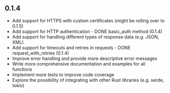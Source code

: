 ## 0.1.4
- Add support for HTTPS with custom certificates (might be rolling over to 0.1.5)
-  Add support for HTTP authentication - DONE basic_auth method (0.1.4)
- Add support for handling different types of response data (e.g. JSON, XML)
- Add support for timeouts and retries in requests - DONE request_with_retries (0.1.4)
- Improve error handling and provide more descriptive error messages
- Write more comprehensive documentation and examples for all functions
- Implement more tests to improve code coverage
- Explore the possibility of integrating with other Rust libraries (e.g. serde, tokio)